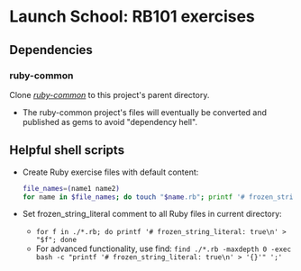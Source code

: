 # Launch School: RB101 exercises

## Dependencies

### ruby-common

Clone *[ruby-common](https://github.com/lightmotive/ruby-common.git)* to this project's parent directory.

- The ruby-common project's files will eventually be converted and published as gems to avoid "dependency hell".

## Helpful shell scripts

- Create Ruby exercise files with default content:

  ```bash
  file_names=(name1 name2)
  for name in $file_names; do touch "$name.rb"; printf '# frozen_string_literal: true\n' > "$name.rb"; done
  ```
  
- Set frozen_string_literal comment to all Ruby files in current directory:
  - `for f in ./*.rb; do printf '# frozen_string_literal: true\n' > "$f"; done`
  - For advanced functionality, use find: `find ./*.rb -maxdepth 0 -exec bash -c "printf '# frozen_string_literal: true\n' > '{}'" ';'`